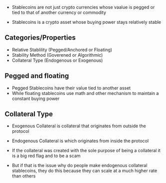 - Stablecoins are not just crypto currencies whose vaalue is pegged or tied to that of another currency or commodity

- Stablecoins is a crypto asset whose buying power stays relatively stable

## Categories/Properties
- Relative Stablility (Pegged/Anchored or Floating)
- Stability Method (Goverened or Algorithmic)
- Collateral Type (Endogenous or Exogenous)

## Pegged and floating

- Pegged Stablecoins have their value tied to another asset
- While floating stablecoins use math and other mechanism to maintain a constant buying power

## Collateral Type
- Exogenous Collateral is collateral that originates from outside the protocol
- Endogenous Collateral is which originates from inside the protocol

- If the collateral was created with the sole purpose of being a collateral it is a big red flag and to be a scam
- But if that is the issue why do people make endogenous collateral stablecoins, they do this because they can scale at a much higher rate than others